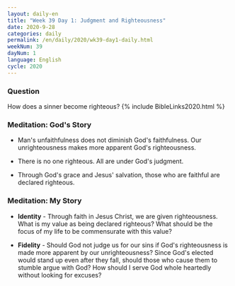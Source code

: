 ```yaml
---
layout: daily-en
title: "Week 39 Day 1: Judgment and Righteousness"
date: 2020-9-28 
categories: daily
permalink: /en/daily/2020/wk39-day1-daily.html
weekNum: 39
dayNum: 1
language: English
cycle: 2020
---
```


### Question     
How does a sinner become righteous?
{% include BibleLinks2020.html %} 

### Meditation: God's Story   
+ Man's unfaithfulness does not diminish God's faithfulness. Our unrighteousness makes more apparent God's righteousness. 

+ There is no one righteous. All are under God's judgment. 

+ Through God's grace and Jesus' salvation, those who are faithful are declared righteous. 

### Meditation: My Story   
+ **Identity** - Through faith in Jesus Christ, we are given righteousness. What is my value as being declared righteous? What should be the focus of my life to be commensurate with this value? 

+ **Fidelity** - Should God not judge us for our sins if God's righteousness is made more apparent by our unrighteousness? Since God's elected would stand up even after they fall, should those who cause them to stumble argue with God? How should I serve God whole heartedly without looking for excuses? 
